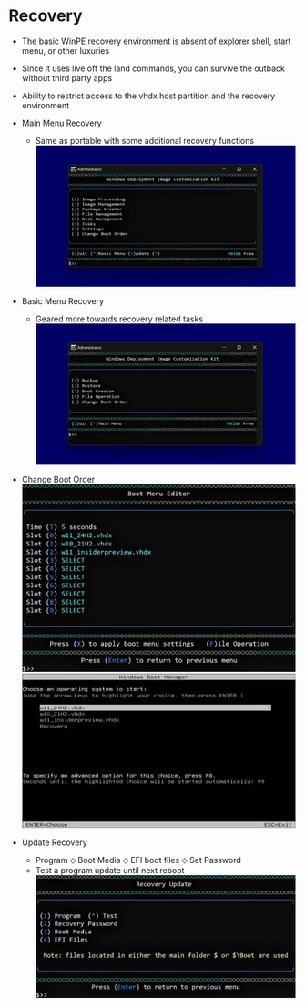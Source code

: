 # Recovery
- The basic WinPE recovery environment is absent of explorer shell, start menu, or other luxuries
- Since it uses live off the land commands, you can survive the outback without third party apps
- Ability to restrict access to the vhdx host partition and the recovery environment

- Main Menu Recovery
  - Same as portable with some additional recovery functions
![Alt text](https://raw.githubusercontent.com/joshuacline/documentation/main/windick/png/recoverynormal.png "recoverynormal")

- Basic Menu Recovery
  - Geared more towards recovery related tasks
![Alt text](https://raw.githubusercontent.com/joshuacline/documentation/main/windick/png/recoverybasic.png "recoverybasic")

- Change Boot Order
![Alt text](https://raw.githubusercontent.com/joshuacline/documentation/main/windick/png/recoveryorder.png "recoveryorder")
![Alt text](https://raw.githubusercontent.com/joshuacline/documentation/main/windick/png/bootmenu.png "bootmenu")

- Update Recovery
  - Program ⬦ Boot Media ⬦ EFI boot files ⬦ Set Password
  - Test a program update until next reboot
![Alt text](https://raw.githubusercontent.com/joshuacline/documentation/main/windick/png/recoveryupdate.png "recoveryupdate")
